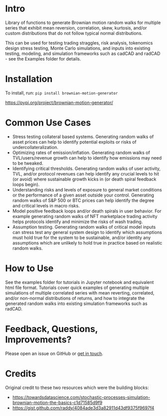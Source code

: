# Intro

Library of functions to generate Brownian motion random walks for multiple series that exhibit mean reversion, correlation, skew, kurtosis, and/or custom distributions that do not follow typical normal distributions.

This can be used for testing trading straggles, risk analysis, tokenomics design stress testing, Monte Carlo simulations, and inputs into existing testing, modeling, and simulation frameworks such as cadCAD and radCAD - see the Examples folder for details.

# Installation

To install, run:
`pip install brownian-motion-generator`

https://pypi.org/project/brownian-motion-generator/

# Common Use Cases

- Stress testing collateral based systems. Generating random walks of asset prices can help to identify potential exploits or risks of undercollateralization.
- Optimizing rates of emission/inflation. Generating random walks of TVL/users/revenue growth can help to identify how emissions may need to be tweaked.
- Identifying critical thresholds. Generating random walks of user activity, TVL, and/or protocol revenues can help identify any crucial levels to hit (or avoid) where sustainable growth kicks in (or death spiral feedback loops begin).
- Understanding risks and levels of exposure to general market conditions or the performance of a given asset outside your control. Generating random walks of S&P 500 or BTC prices can help identify the degree and critical levels in macro risks.
- Model positive feedback loops and/or death spirals in user behavior. For example generating random walks of NFT marketplace trading activity helps protocols identify and minimize the risks of wash trading.
- Assumption testing. Generating random walks of critical model inputs can stress test any general system design to identify which assumptions must hold true for the system to be sustainable, and/or identity any assumptions which are unlikely to hold true in practice based on realistic random walks.

# How to Use

See the examples folder for tutorials in Jupyter notebook and equivalent html file format. Tutorials cover quick examples of generating multiple simulations of multiple correlated series with mean reverting, correlated, and/or non-normal distributions of returns, and how to integrate the generated random walks into existing simulation frameworks such as radCAD.

# Feedback, Questions, Improvements?

Please open an issue on GitHub or [get in touch](https://linktr.ee/tokenomics).

# Credits

Original credit to these two resources which were the building blocks:
- https://towardsdatascience.com/stochastic-processes-simulation-brownian-motion-the-basics-c1d71585d9f9
- https://gist.github.com/raddy/4084ade3d3a82911d43df9375f9697f4


